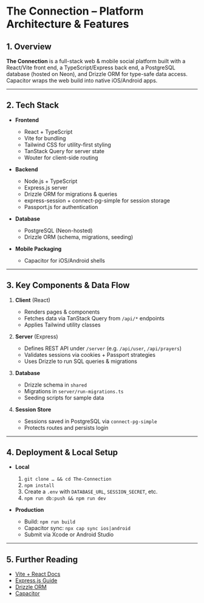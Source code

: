# The Connection – Platform Architecture & Features

## 1. Overview  
**The Connection** is a full-stack web & mobile social platform built with a React/Vite front end, a TypeScript/Express back end, a PostgreSQL database (hosted on Neon), and Drizzle ORM for type-safe data access. Capacitor wraps the web build into native iOS/Android apps.

---

## 2. Tech Stack
- **Frontend**  
  - React + TypeScript  
  - Vite for bundling  
  - Tailwind CSS for utility-first styling  
  - TanStack Query for server state  
  - Wouter for client-side routing  

- **Backend**  
  - Node.js + TypeScript  
  - Express.js server  
  - Drizzle ORM for migrations & queries  
  - express-session + connect-pg-simple for session storage  
  - Passport.js for authentication  

- **Database**  
  - PostgreSQL (Neon-hosted)  
  - Drizzle ORM (schema, migrations, seeding)  

- **Mobile Packaging**  
  - Capacitor for iOS/Android shells  

---

## 3. Key Components & Data Flow

1. **Client** (React)  
   - Renders pages & components  
   - Fetches data via TanStack Query from `/api/*` endpoints  
   - Applies Tailwind utility classes  

2. **Server** (Express)  
   - Defines REST API under `/server` (e.g. `/api/user`, `/api/prayers`)  
   - Validates sessions via cookies + Passport strategies  
   - Uses Drizzle to run SQL queries & migrations  

3. **Database**  
   - Drizzle schema in `shared`  
   - Migrations in `server/run-migrations.ts`  
   - Seeding scripts for sample data

4. **Session Store**  
   - Sessions saved in PostgreSQL via `connect-pg-simple`  
   - Protects routes and persists login

---

## 4. Deployment & Local Setup

- **Local**  
  1. `git clone … && cd The-Connection`  
  2. `npm install`  
  3. Create a `.env` with `DATABASE_URL`, `SESSION_SECRET`, etc.  
  4. `npm run db:push && npm run dev`  

- **Production**  
  - Build: `npm run build`  
  - Capacitor sync: `npx cap sync ios|android`  
  - Submit via Xcode or Android Studio  

---

## 5. Further Reading

- [Vite + React Docs](https://vitejs.dev/guide/)  
- [Express.js Guide](https://expressjs.com/)  
- [Drizzle ORM](https://orm.drizzle.team/)  
- [Capacitor](https://capacitorjs.com/docs)  
